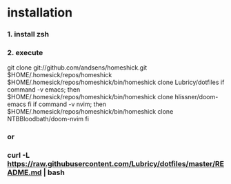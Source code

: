 # installation

### 1. install zsh

### 2. execute

git clone git://github.com/andsens/homeshick.git $HOME/.homesick/repos/homeshick
$HOME/.homesick/repos/homeshick/bin/homeshick clone Lubricy/dotfiles
if command -v emacs; then
$HOME/.homesick/repos/homeshick/bin/homeshick clone hlissner/doom-emacs
fi
if command -v nvim; then
$HOME/.homesick/repos/homeshick/bin/homeshick clone NTBBloodbath/doom-nvim
fi

### or

### curl -L https://raw.githubusercontent.com/Lubricy/dotfiles/master/README.md | bash
